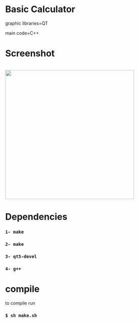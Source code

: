 # Basic Calculator
graphic libraries=QT

main code=C++

# Screenshot
<br>
<img height="409" src="https://github.com/AgustinGutierrez0/CalcQT2/blob/alpha1/screenshot/Capturadesde2022-09-27-02-28-00.png"/>
<br>

# Dependencies

### `1- make`

### `2- make`

### `3- qt5-devel`

### `4- g++`

# compile

to compile run

### `$ sh make.sh`
